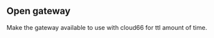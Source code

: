 <!-- post: -->


## Open gateway

Make the gateway available to use with cloud66 for ttl amount of time.

